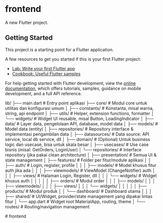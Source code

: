 # frontend

A new Flutter project.

## Getting Started

This project is a starting point for a Flutter application.

A few resources to get you started if this is your first Flutter project:

- [Lab: Write your first Flutter app](https://docs.flutter.dev/get-started/codelab)
- [Cookbook: Useful Flutter samples](https://docs.flutter.dev/cookbook)

For help getting started with Flutter development, view the
[online documentation](https://docs.flutter.dev/), which offers tutorials,
samples, guidance on mobile development, and a full API reference.

lib/
├── main.dart                       # Entry point aplikasi
├── core/                          # Modul core untuk utilitas dan konfigurasi umum
│   ├── constants/                 # Konstanta, misal warna, string, api endpoint
│   ├── utils/                     # Helper, extension functions, formatter
│   └── widgets/                   # Widget UI reusable, misal Button, LoadingIndicator
│
├── data/                          # Layer data, pengelolaan API, database, model data
│   ├── models/                    # Model data (entity)
│   ├── repositories/              # Repository interface & implementasi pengambilan data
│   ├── datasources/               # Data source: API service, local db service, dll
│
├── domain/                        # (Optional) Untuk business logic dan usecase, bisa untuk skala besar
│   ├── usecases/                  # Use case bisnis (misal: GetOrders, LoginUser)
│   └── repositories/              # Interface repository (jika pakai clean architecture)
│
├── presentation/                  # Semua UI & state management
│   ├── features/                  # Folder per fitur/module aplikasi
│   │   ├── auth/                  # Login, register, profile
│   │   │   ├── models/            # Model khusus fitur auth jika ada
│   │   │   ├── viewmodels/        # ViewModel (ChangeNotifier) auth
│   │   │   ├── views/             # Halaman Login, Register, dll
│   │   │   └── widgets/           # Widget khusus auth
│   │   │
│   │   ├── orders/                # Modul order
│   │   │   ├── models/
│   │   │   ├── viewmodels/
│   │   │   ├── views/
│   │   │   └── widgets/
│   │   │
│   │   ├── products/              # Modul produk
│   │   └── dashboard/             # Dashboard utama
│   │
│   ├── shared/                   # UI/Widget, provider/state management yang dipakai lintas fitur
│   └── app.dart                  # Widget root MaterialApp, routing, theme
│
└── routes/                       # Routing/navigation management

#   f r o n t e n d  
 